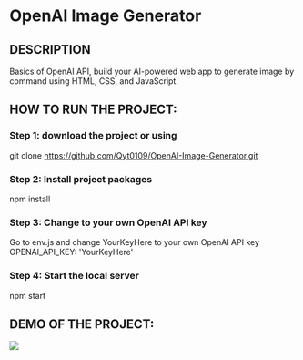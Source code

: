# OpenAI Image Generator

## DESCRIPTION
Basics of OpenAI API, build your AI-powered web app to generate image by command using HTML, CSS, and JavaScript.

## HOW TO RUN THE PROJECT:
### Step 1: download the project or using
git clone https://github.com/Qyt0109/OpenAI-Image-Generator.git
### Step 2: Install project packages
npm install
### Step 3: Change to your own OpenAI API key
Go to env.js and change YourKeyHere to your own OpenAI API key
OPENAI_API_KEY: 'YourKeyHere'
### Step 4: Start the local server
npm start

## DEMO OF THE PROJECT:
<img src="https://github.com/Qyt0109/OpenAI-Image-Generator/blob/main/GitResources/demo.gif">
